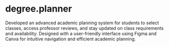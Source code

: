 # degree.planner
Developed an advanced academic planning system for students to select classes, access professor reviews, and stay updated on class requirements and availability. Designed with a user-friendly interface using Figma and Canva for intuitive navigation and efficient academic planning.
